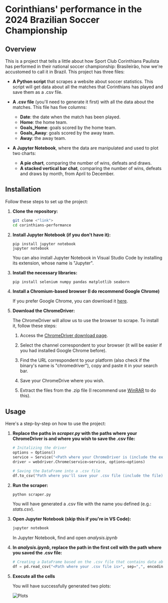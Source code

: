 # **Corinthians' performance in the 2024 Brazilian Soccer Championship**

## Overview
This is a project that tells a little about how Sport Club Corinthians Paulista has performed in their national soccer championship: Brasileirão, how we're accustomed to call it in Brazil. This project has three files:

- **A Python script** that scrapes a website about soccer statistics. This script will get data about all the matches that Corinthians has played and save them as a .csv file.
- **A .csv file** (you'll need to generate it first) with all the data about the matches. This file has five columns:
    - **Date**: the date when the match has been played.
    - **Home**: the home team.
    - **Goals_Home**: goals scored by the home team.
    - **Goals_Away**: goals scored by the away team.
    - **Away**: the away team.

- **A Jupyter Notebook**, where the data are manipulated and used to plot two charts:
    - **A pie chart**, comparing the number of wins, defeats and draws.
    - **A stacked vertical bar chat**, comparing the number of wins, defeats and draws by month, from April to December.

## Installation
Follow these steps to set up the project:

1. **Clone the repository:**

    ``` bash
    git clone <"link">
    cd corinthians-performance
    ```
2. **Install Jupyter Notebook (if you don't have it):**
    ```
    pip install jupyter notebook
    jupyter notebook
    ```
    You can also install Jupyter Notebook in Visual Studio Code by installing its extension, whose name is "Jupyter".

3. **Install the necessary libraries:**
    ``` bash
    pip install selenium numpy pandas matplotlib seaborn
    ```

4. **Install a Chromium-based browser (I do recommend Google Chrome)**

    If you prefer Google Chrome, you can download it [here](https://www.google.com/intl/en-US/chrome/).


5. **Download the ChromeDriver:**

    The ChromeDriver will allow us to use the browser to scrape. To install it, follow these steps:
    
    1. Access the [ChromeDriver download page](https://googlechromelabs.github.io/chrome-for-testing/).

    2. Select the channel correspondent to your browser (it will be easier if you had installed Google Chrome before).

    3. Find the URL correspondent to your platform (also check if the binary's name is "chromedriver"), copy and paste it in your search bar.

    4. Save your ChromeDrive where you wish.

    5. Extract the files from the .zip file (I recommend use [WinRAR](https://www.win-rar.com/) to do this).
    
## Usage
Here's a step-by-step on how to use the project:

1. **Replace the paths in *scraper.py* with the paths where your ChromeDriver is and where you wish to save the .csv file:**

    ``` python
    # Initalizing the driver
    options = Options()
    service = Service("<Path where your ChromeDriver is (include the executable file)>")
    driver = webdriver.Chrome(service=service, options=options)
    ```
    ``` python
    # Saving the DataFrame into a .csv file
    df.to_csv("Path where you'll save your .csv file (include the file)", sep=",", index=False, encoding="1252")
    ```

2. **Run the scraper:**

    ``` bash
    python scraper.py
    ```
    You will have generated a .csv file with the name you defined (e.g.: *stats.csv*).

3. **Open Jupyter Notebook (skip this if you're in VS Code):**

    ``` bash
    jupyter notebook
    ```
    In Jupyter Notebook, find and open *analysis.ipynb*

4. **In *analysis.ipynb*, replace the path in the first cell with the path where you saved the .csv file:**

    ``` python
    # Creating a DataFrame based on the .csv file that contains data about all Corinthians" matches
    df = pd.read_csv("<Path where your .csv file is>", sep=",", encoding="1252")
    ```

5. **Execute all the cells**
    
    You will have successfully generated two plots:

    ![Plots](.gitignore/plot.png)